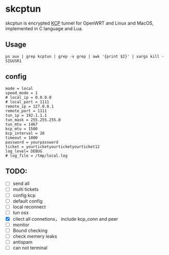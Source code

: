 # skcptun
skcptun is encrypted [KCP](https://github.com/skywind3000/kcp) tunnel for OpenWRT and Linux and MacOS, implemented in C language and Lua.

## Usage
```
ps aux | grep kcptun | grep -v grep | awk '{print $2}' | xargs kill -SIGUSR1
```

## config
```
mode = local
speed_mode = 1 
# local_ip = 0.0.0.0
# local_port = 1111
remote_ip = 127.0.0.1
remote_port = 1111
tun_ip = 192.1.1.1
tun_mask = 255.255.255.0
tun_mtu = 1467
kcp_mtu = 1500
kcp_interval = 20
timeout = 1000
password = yourpassword
ticket = yourticketyourticketyourticket12
log_level= DEBUG
# log_file = /tmp/local.log
```
## TODO:
- [ ] send all
- [ ] multi tickets
- [ ] config kcp 
- [ ] default config
- [ ] local reconnect
- [ ] tun osx
- [x] cllect all connetions， include kcp_conn and peer
- [ ] monitor
- [ ] Bound checking
- [ ] check memery leaks
- [ ] antispam
- [ ] can not terminal